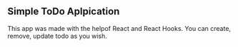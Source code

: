 ## Simple ToDo Aplpication

This app was made with the helpof React and React Hooks. You can create, remove, update todo as you wish.
